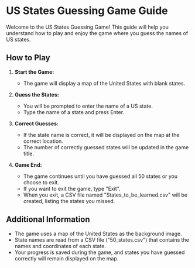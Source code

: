 # US States Guessing Game Guide

Welcome to the US States Guessing Game! This guide will help you understand how to play and enjoy the game where you guess the names of US states.

## How to Play

1. **Start the Game:**
   - The game will display a map of the United States with blank states.

2. **Guess the States:**
   - You will be prompted to enter the name of a US state.
   - Type the name of a state and press Enter.

3. **Correct Guesses:**
   - If the state name is correct, it will be displayed on the map at the correct location.
   - The number of correctly guessed states will be updated in the game title.

4. **Game End:**
   - The game continues until you have guessed all 50 states or you choose to exit.
   - If you want to exit the game, type "Exit".
   - When you exit, a CSV file named "States_to_be_learned.csv" will be created, listing the states you missed.

## Additional Information

- The game uses a map of the United States as the background image.
- State names are read from a CSV file ("50_states.csv") that contains the names and coordinates of each state.
- Your progress is saved during the game, and states you have guessed correctly will remain displayed on the map.

